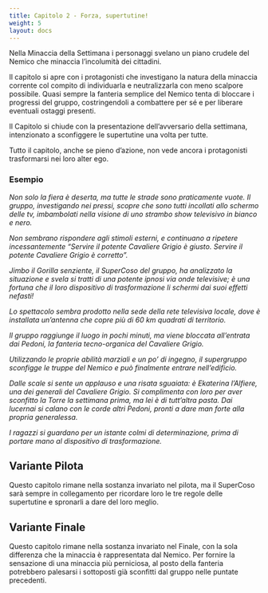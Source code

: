 ```yaml
---
title: Capitolo 2 - Forza, supertutine!
weight: 5
layout: docs
---
```


Nella Minaccia della Settimana i personaggi svelano un piano crudele del Nemico che minaccia l’incolumità dei cittadini.

Il capitolo si apre con i protagonisti che investigano la natura della minaccia corrente col compito di individuarla e neutralizzarla con meno scalpore possibile.
Quasi sempre la fanteria semplice del Nemico tenta di bloccare i progressi del gruppo, costringendoli a combattere per sé e per liberare eventuali ostaggi presenti.

Il Capitolo si chiude con la presentazione dell’avversario della settimana, intenzionato a sconfiggere le supertutine una volta per tutte.

Tutto il capitolo, anche se pieno d’azione, non vede ancora i protagonisti trasformarsi nei loro alter ego.

### Esempio

<i>Non solo la fiera è deserta, ma tutte le strade sono praticamente vuote. Il gruppo, investigando nei pressi, scopre che sono tutti incollati allo schermo delle tv, imbambolati nella visione di uno strambo show televisivo in bianco e nero.</i>

<i>Non sembrano rispondere agli stimoli esterni, e continuano a ripetere incessantemente “Servire il potente Cavaliere Grigio è giusto. Servire il potente Cavaliere Grigio è corretto”. 
</i>

<i>Jimbo il Gorilla senziente, il SuperCoso del gruppo, ha analizzato la situazione e svela si tratti di una potente ipnosi via onde televisive; è una fortuna che il loro dispositivo di trasformazione li schermi dai suoi effetti nefasti! </i>

<i>Lo spettacolo sembra prodotto nella sede della rete televisiva locale, dove è installata un’antenna che copre più di 60 km quadrati di territorio.</i>

<i>Il gruppo raggiunge il luogo in pochi minuti, ma viene bloccata all’entrata dai Pedoni, la fanteria tecno-organica del Cavaliere Grigio.</i>

<i>Utilizzando le proprie abilità marziali e un po’ di ingegno, il supergruppo sconfigge le truppe del Nemico e può finalmente entrare nell’edificio.</i>

<i>Dalle scale si sente un applauso e una risata sguaiata: è Ekaterina l’Alfiere, una dei generali del Cavaliere Grigio.  Si complimenta con loro per aver sconfitto la Torre la settimana prima, ma lei è di tutt’altra pasta. Dai lucernai si calano con le corde altri Pedoni, pronti a dare man forte alla propria generalessa.</i>

<i>I ragazzi si guardano per un istante colmi di determinazione, prima di portare mano al dispositivo di trasformazione.</i>


## Variante Pilota

Questo capitolo rimane nella sostanza invariato nel pilota, ma il SuperCoso sarà sempre in collegamento per ricordare loro le tre regole delle supertutine e spronarli a dare del loro meglio.

 
## Variante Finale

Questo capitolo rimane nella sostanza invariato nel Finale, con la sola differenza che la minaccia è rappresentata dal Nemico. Per fornire la sensazione di una minaccia più perniciosa, al posto della fanteria potrebbero palesarsi i sottoposti già sconfitti dal gruppo nelle puntate precedenti.